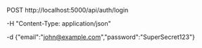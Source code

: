 POST 
http://localhost:5000/api/auth/login

-H 
"Content-Type: application/json"

-d 
 {"email":"john@example.com","password":"SuperSecret123"}